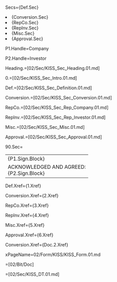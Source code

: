 Secs={Def.Sec}<li>{Conversion.Sec}<li>{RepCo.Sec}<li>{RepInv.Sec}<li>{Misc.Sec}<li>{Approval.Sec}

P1.Handle=Company

P2.Handle=Investor

Heading.=[02/Sec/KISS_Sec_Heading.01.md]

0.=[02/Sec/KISS_Sec_Intro.01.md]

Def.=[02/Sec/KISS_Sec_Definition.01.md]

Conversion.=[02/Sec/KISS_Sec_Conversion.01.md]

RepCo.=[02/Sec/KISS_Sec_Rep_Company.01.md]

RepInv.=[02/Sec/KISS_Sec_Rep_Investor.01.md]

Misc.=[02/Sec/KISS_Sec_Misc.01.md]

Approval.=[02/Sec/KISS_Sec_Approval.01.md]

90.Sec=<table><tr><td valign="top">{P1.Sign.Block}</td></tr><tr><td valign="top">ACKNOWLEDGED AND AGREED:<br>{P2.Sign.Block}</td></tr></table>


Def.Xref={1.Xref}

Conversion.Xref={2.Xref}

RepCo.Xref={3.Xref}

RepInv.Xref={4.Xref}

Misc.Xref={5.Xref}

Approval.Xref={6.Xref}

Conversion.Xref={Doc.2.Xref}

xPageName=02/Form/KISS/KISS_Form.01.md


=[02/Bit/Doc]

=[02/Sec/KISS_DT.01.md]